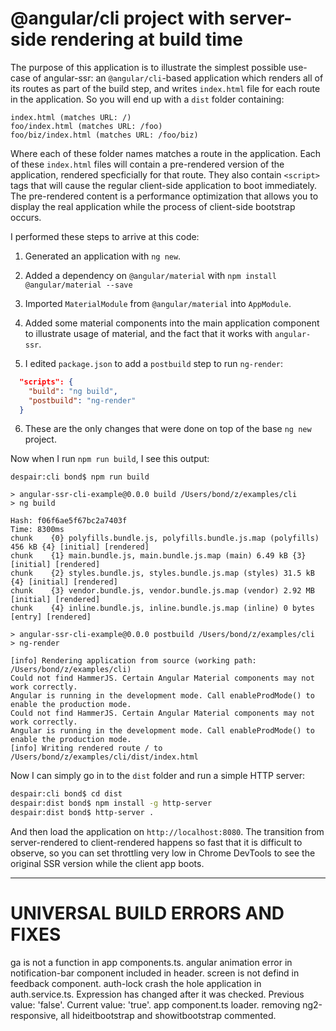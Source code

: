 # @angular/cli project with server-side rendering at build time

The purpose of this application is to illustrate the simplest possible use-case of angular-ssr: an `@angular/cli`-based application which renders all of its routes as part of the build step, and writes `index.html` file for each route in the application. So you will end up with a `dist` folder containing:

```
index.html (matches URL: /)
foo/index.html (matches URL: /foo)
foo/biz/index.html (matches URL: /foo/biz)
```

Where each of these folder names matches a route in the application. Each of these `index.html` files will contain a pre-rendered version of the application, rendered specficially for that route. They also contain `<script>` tags that will cause the regular client-side application to boot immediately. The pre-rendered content is a performance optimization that allows you to display the real application while the process of client-side bootstrap occurs.

I performed these steps to arrive at this code:

1. Generated an application with `ng new`.

2. Added a dependency on `@angular/material` with `npm install @angular/material --save`

3. Imported `MaterialModule` from `@angular/material` into `AppModule`.

4. Added some material components into the main application component to illustrate usage of material, and the fact that it works with `angular-ssr`.

5. I edited `package.json` to add a `postbuild` step to run `ng-render`:

```json
  "scripts": {
    "build": "ng build",
    "postbuild": "ng-render"
  }
```

6. These are the only changes that were done on top of the base `ng new` project.

Now when I run `npm run build`, I see this output:

```
despair:cli bond$ npm run build

> angular-ssr-cli-example@0.0.0 build /Users/bond/z/examples/cli
> ng build

Hash: f06f6ae5f67bc2a7403f                                                               
Time: 8300ms
chunk    {0} polyfills.bundle.js, polyfills.bundle.js.map (polyfills) 456 kB {4} [initial] [rendered]
chunk    {1} main.bundle.js, main.bundle.js.map (main) 6.49 kB {3} [initial] [rendered]
chunk    {2} styles.bundle.js, styles.bundle.js.map (styles) 31.5 kB {4} [initial] [rendered]
chunk    {3} vendor.bundle.js, vendor.bundle.js.map (vendor) 2.92 MB [initial] [rendered]
chunk    {4} inline.bundle.js, inline.bundle.js.map (inline) 0 bytes [entry] [rendered]

> angular-ssr-cli-example@0.0.0 postbuild /Users/bond/z/examples/cli
> ng-render

[info] Rendering application from source (working path: /Users/bond/z/examples/cli) 
Could not find HammerJS. Certain Angular Material components may not work correctly.
Angular is running in the development mode. Call enableProdMode() to enable the production mode.
Could not find HammerJS. Certain Angular Material components may not work correctly.
Angular is running in the development mode. Call enableProdMode() to enable the production mode.
[info] Writing rendered route / to /Users/bond/z/examples/cli/dist/index.html 
```

Now I can simply go in to the `dist` folder and run a simple HTTP server:

```sh
despair:cli bond$ cd dist
despair:dist bond$ npm install -g http-server
despair:dist bond$ http-server .
```

And then load the application on `http://localhost:8080`. The transition from server-rendered to client-rendered happens so fast that it is difficult to observe, so you can set throttling very low in Chrome DevTools to see the original SSR version while the client app boots.

---------------------------------------
# UNIVERSAL BUILD ERRORS AND FIXES
ga is not a function in app components.ts.
angular animation error in notification-bar component included in header.
screen is not defind in feedback component.
auth-lock crash the hole application in auth.service.ts.
Expression has changed after it was checked. Previous value: 'false'. Current value: 'true'. app component.ts loader.
removing ng2-responsive, all hideitbootstrap and showitbootstrap commented.
